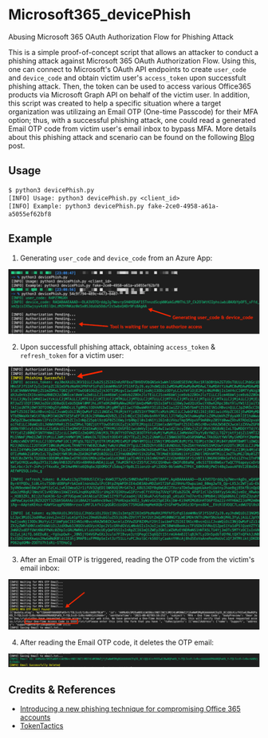 # Microsoft365_devicePhish
Abusing Microsoft 365 OAuth Authorization Flow for Phishing Attack

This is a simple proof-of-concept script that allows an attacker to conduct a phishing attack against Microsoft 365 OAuth Authorization Flow. Using this, one can connect to Microsoft's OAuth API endpoints to create `user_code` and `device_code` and obtain victim user's `access_token` upon successfult phishing attack. Then, the token can be used to access various Office365 products via Microsoft Graph API on behalf of the victim user. In addition, this script was created to help a specific situation where a target organization was utilizaing an Email OTP (One-time Passcode) for their MFA option; thus, with a successful phishing attack, one could read a generated Email OTP code from victim user's email inbox to bypass MFA. More details about this phishing attack and scenario can be found on the following [Blog]() post.

## Usage
```
$ python3 devicePhish.py 
[INFO] Usage: python3 devicePhish.py <client_id>
[INFO] Example: python3 devicePhish.py fake-2ce0-4958-a61a-a5055ef62bf8
```

## Example
1) Generating `user_code` and `device_code` from an Azure App:

![image](1_code_generation.png)

2) Upon successfull phishing attack, obtaining `access_token` & `refresh_token` for a victim user:

![image](2_tokens.png)

3) After an Email OTP is triggered, reading the OTP code from the victim's email inbox:

![image](3_read_email.png)

4) After reading the Email OTP code, it deletes the OTP email:

![image](4_delete_email.png)


## Credits & References
* [Introducing a new phishing technique for compromising Office 365 accounts](https://o365blog.com/post/phishing/)
* [TokenTactics](https://github.com/rvrsh3ll/TokenTactics)
